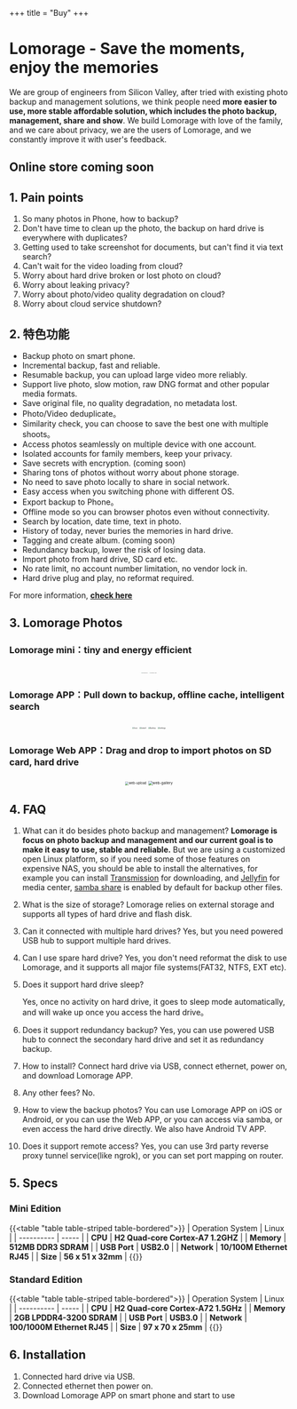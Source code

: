 +++
title = "Buy"
+++

# Lomorage - Save the moments, enjoy the memories

We are group of engineers from Silicon Valley, after tried with existing photo backup and management solutions, we think people need **more easier to use, more stable affordable solution, which includes the photo backup, management, share and show**. We build Lomorage with love of the family, and we care about privacy, we are the users of Lomorage, and we constantly improve it with user's feedback.

## Online store coming soon

## 1. Pain points

1. So many photos in Phone, how to backup?
2. Don't have time to clean up the photo, the backup on hard drive is everywhere with duplicates?
3. Getting used to take screenshot for documents, but can't find it via text search?
4. Can't wait for the video loading from cloud?
5. Worry about hard drive broken or lost photo on cloud?
6. Worry about leaking privacy?
7. Worry about photo/video quality degradation on cloud?
8. Worry about cloud service shutdown?

## 2. 特色功能

- Backup photo on smart phone.
- Incremental backup, fast and reliable.
- Resumable backup, you can upload large video more reliably.
- Support live photo, slow motion, raw DNG format and other popular media formats.
- Save original file, no quality degradation, no metadata lost.
- Photo/Video deduplicate。
- Similarity check, you can choose to save the best one with multiple shoots。
- Access photos seamlessly on multiple device with one account.
- Isolated accounts for family members, keep your privacy.
- Save secrets with encryption. (coming soon)
- Sharing tons of photos without worry about phone storage.
- No need to save photo locally to share in social network.
- Easy access when you switching phone with different OS.
- Export backup to Phone。
- Offline mode so you can browser photos even without connectivity.
- Search by location, date time, text in photo.
- History of today, never buries the memories in hard drive.
- Tagging and create album. (coming soon)
- Redundancy backup, lower the risk of losing data.
- Import photo from hard drive, SD card etc.
- No rate limit, no account number limitation, no vendor lock in.
- Hard drive plug and play, no reformat required.

For more information, **[check here](https://lomorage.com/)**

## 3. Lomorage Photos

###  Lomorage mini：tiny and energy efficient

<div  align="center">
<p class="screenshoot">
<img src="/img/buy/lomorage-mini.png" alt="lomorage-mini" style="zoom:10%;max-width:100%;height:auto;max-height:100%;"  />
<img src="/img/buy/lomorage-setup.png" alt="lomorage-setup" style="zoom:10%;max-width:100%;height:auto;max-height:100%;"  />
</p>
</div>


### Lomorage APP：Pull down to backup, offline cache, intelligent search

<div  align="center">
<p class="screenshoot">
<img src="/img/buy/local.png" alt="local" style="zoom:20%;" />
<img src="/img/buy/search.png" alt="search" style="zoom:20%;" />
<img src="/img/buy/backup.png" alt="backup" style="zoom:20%;" />
<img src="/img/buy/settings.png" alt="settings" style="zoom:20%;" />
</p>
</div>


### Lomorage Web APP：Drag and drop to import photos on SD card, hard drive

<div  align="center">
<img src="/img/buy/web-upload.png" alt="web-upload" style="zoom:40%;max-width:100%;height:auto;max-height:100%;" />
<img src="/img/buy/web-gallery.png" alt="web-gallery" style="zoom:46%;max-width:100%;height:auto;max-height:100%;" />
</div>

## 4. FAQ

1. What can it do besides photo backup and management?
**Lomorage is focus on photo backup and management and our current goal is to make it easy to use, stable and reliable.** But we are using a customized open Linux platform, so if you need some of those features on expensive NAS, you should be able to install the alternatives, for example you can install [Transmission](https://transmissionbt.com/) for downloading, and [Jellyfin](https://jellyfin.org) for media center, [samba share](https://www.techrepublic.com/article/how-to-connect-to-linux-samba-shares-from-windows-10/) is enabled by default for backup other files.

2. What is the size of storage?
   Lomorage relies on external storage and supports all types of hard drive and flash disk.

3. Can it connected with multiple hard drives?
   Yes, but you need powered USB hub to support multiple hard drives.

4. Can I use spare hard drive?
   Yes, you don't need reformat the disk to use Lomorage, and it supports all major file systems(FAT32, NTFS, EXT etc).

5. Does it support hard drive sleep?

   Yes, once no activity on hard drive, it goes to sleep mode automatically, and will wake up once you access the hard drive。

6. Does it support redundancy backup?
   Yes, you can use powered USB hub to connect the secondary hard drive and set it as redundancy backup.

7. How to install?
   Connect hard drive via USB, connect ethernet, power on, and download Lomorage APP.

8. Any other fees?
   No.

9. How to view the backup photos?
   You can use Lomorage APP on iOS or Android, or you can use the Web APP, or you can access via samba, or even access the hard drive directly. We also have Android TV APP.

10. Does it support remote access?
    Yes, you can use 3rd party reverse proxy tunnel service(like ngrok), or you can set port mapping on router.

## 5. Specs

### Mini Edition

{{<table "table table-striped table-bordered">}}
| Operation System   | Linux |
| ---------- | ----- |
| **CPU** | **H2 Quad-core Cortex-A7 1.2GHZ** |
| **Memory**   | **512MB DDR3 SDRAM** |
| **USB Port**   | **USB2.0** |
| **Network**   | **10/100M Ethernet RJ45** |
| **Size**   | **56 x 51 x 32mm** |
{{</table>}}

### Standard Edition

{{<table "table table-striped table-bordered">}}
| Operation System   | Linux |
| ---------- | ----- |
| **CPU** | **H2 Quad-core Cortex-A72 1.5GHz** |
| **Memory**   | **2GB LPDDR4-3200 SDRAM** |
| **USB Port**   | **USB3.0** |
| **Network**   | **100/1000M Ethernet RJ45** |
| **Size**   | **97 x 70 x 25mm** |
{{</table>}}

## 6. Installation

1. Connected hard drive via USB.
2. Connected ethernet then power on.
3. Download Lomorage APP on smart phone and start to use